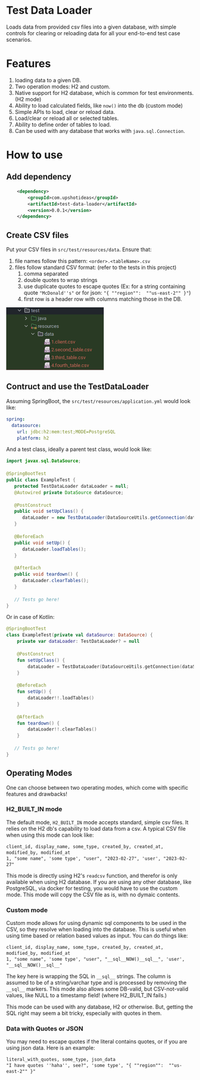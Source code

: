 # Test Data Loader
Loads data from provided csv files into a given database, with simple controls for clearing or reloading data for all
your end-to-end test case scenarios.

# Features
1. loading data to a given DB.
2. Two operation modes: H2 and custom.
3. Native support for H2 database, which is common for test environments. (H2 mode)
4. Ability to load calculated fields, like `now()` into the db (custom mode)
5. Simple APIs to load, clear or reload data.
6. Load/clear or reload all or selected tables.
7. Ability to define order of tables to load.
8. Can be used with any database that works with `java.sql.Connection`.

# How to use
## Add dependency
```xml
    <dependency>
        <groupId>com.upshotideas</groupId>
        <artifactId>test-data-loader</artifactId>
        <version>0.0.1</version>
    </dependency>
```
## Create CSV files
Put your CSV files in `src/test/resources/data`. Ensure that:
1. file names follow this pattern: `<order>.<tableName>.csv`
2. files follow standard CSV format: (refer to the tests in this project)
   1. comma separated
   2. double quotes to wrap strings
   3. use duplicate quotes to escape quotes (Ex: for a string containing quote `"McDonald''s"` or for json: `"{ ""region"":  ""us-east-2"" }"`)
   4. first row is a header row with columns matching those in the DB.

![data-location-screenshot.png](docs/data-location-screenshot.png)

## Contruct and use the TestDataLoader
Assuming SpringBoot, the `src/test/resources/application.yml` would look like:
```yaml
spring:
  datasource:
    url: jdbc:h2:mem:test;MODE=PostgreSQL
    platform: h2
```

And a test class, ideally a parent test class, would look like:
```java
import javax.sql.DataSource;

@SpringBootTest
public class ExampleTest {
   protected TestDataLoader dataLoader = null;
   @Autowired private DataSource dataSource;

   @PostConstruct
   public void setUpClass() {
      dataLoader = new TestDataLoader(DataSourceUtils.getConnection(dataSource));
   }

   @BeforeEach
   public void setUp() {
      dataLoader.loadTables();
   }

   @AfterEach
   public void teardown() {
      dataLoader.clearTables();
   }

   // Tests go here!
}
```
Or in case of Kotlin:
```kotlin
@SpringBootTest
class ExampleTest(private val dataSource: DataSource) {
    private var dataLoader: TestDataLoader? = null

    @PostConstruct
    fun setUpClass() {
        dataLoader = TestDataLoader(DataSourceUtils.getConnection(dataSource))
    }

    @BeforeEach
    fun setUp() {
        dataLoader!!.loadTables()
    }

    @AfterEach
    fun teardown() {
        dataLoader!!.clearTables()
    }

   // Tests go here!
}
```

## Operating Modes
One can choose between two operating modes, which come with specific features and drawbacks!

### H2_BUILT_IN mode
The default mode, `H2_BUILT_IN` mode accepts standard, simple csv files. It relies on the H2 db's capability to
load data from a csv. A typical CSV file when using this mode can look like:
```csv
client_id, display_name, some_type, created_by, created_at, modified_by, modified_at
1, "some name", 'some type', "user", "2023-02-27", 'user', "2023-02-27"
```
This mode is directly using H2's `readcsv` function, and therefor is only available when using H2 database.
If you are using any other database, like PostgreSQL, via docker for testing, you would have to use the custom mode.
This mode will copy the CSV file as is, with no dymaic contents.

### Custom mode
Custom mode allows for using dynamic sql components to be used in the CSV, so they resolve when loading into
the database. This is useful when using time based or relation based values as input. You can do things like:
```csv
client_id, display_name, some_type, created_by, created_at, modified_by, modified_at
1, "some name", 'some type', "user", "__sql__NOW()__sql__", 'user', "__sql__NOW()__sql__"
```
The key here is wrapping the SQL in `__sql__` strings. The column is assumed to be of a
string/varchar type and is processed by removing the `__sql__` markers.
This mode also allows some DB-valid, but CSV-not-valid values, like NULL to a timestamp field! (where H2_BUILT_IN fails.)

This mode can be used with any database, H2 or otherwise. But, getting the SQL right may seem a bit tricky,
especially with quotes in them.

### Data with Quotes or JSON
You may need to escape quotes if the literal contains quotes, or if you are using json data. Here is an example:
```csv
literal_with_quotes, some_type, json_data
"I have quotes ''haha'', see?", 'some type', "{ ""region"":  ""us-east-2"" }"
```
